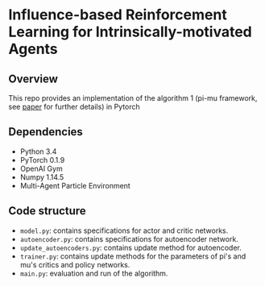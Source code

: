 # Influence-based Reinforcement Learning for Intrinsically-motivated Agents
## Overview
This repo provides an implementation of the algorithm 1 (pi-mu framework, see [paper](https://arxiv.org/abs/2108.12581) for further details) in Pytorch

## Dependencies
* Python 3.4
* PyTorch 0.1.9
* OpenAI Gym
* Numpy 1.14.5
* Multi-Agent Particle Environment

## Code structure

- `model.py`: contains specifications for actor and critic networks.
- `autoencoder.py`: contains specifications for autoencoder network.
- `update_autoencoders.py`: contains update method for autoencoder.
- `trainer.py`: contains update methods for the parameters of pi's and mu's critics and policy networks.
- `main.py`: evaluation and run of the algorithm.
